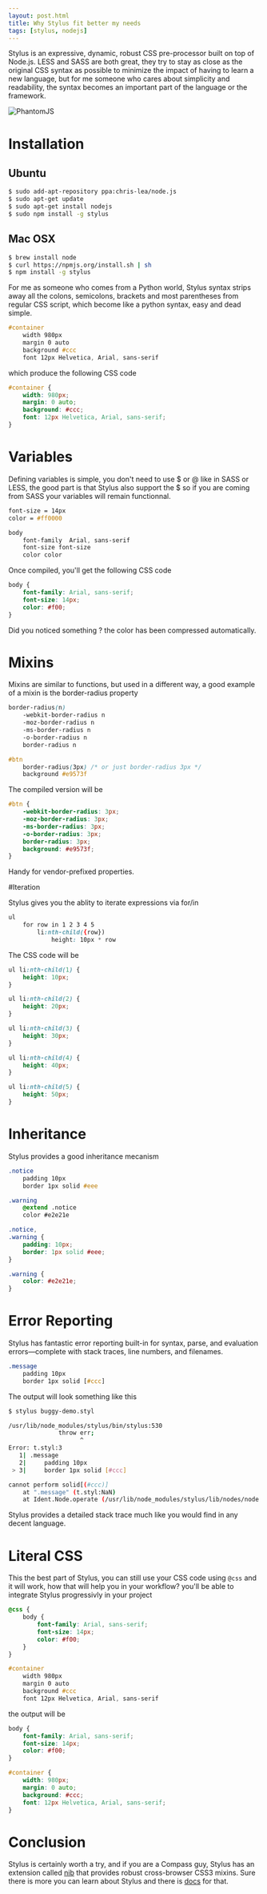 ```yaml
---
layout: post.html
title: Why Stylus fit better my needs
tags: [stylus, nodejs]
---
```

Stylus is an expressive, dynamic, robust CSS pre-processor built on top of Node.js. LESS and SASS are both great, they try to stay as close as the original CSS syntax as possible to minimize the impact of having to learn a new language, but for me someone who cares about simplicity and readability, the syntax becomes an important part of the language or the framework.

![PhantomJS](/assets/posts/stylus.png)

# Installation

## Ubuntu
```sh
$ sudo add-apt-repository ppa:chris-lea/node.js
$ sudo apt-get update
$ sudo apt-get install nodejs
$ sudo npm install -g stylus
```

## Mac OSX

```sh
$ brew install node
$ curl https://npmjs.org/install.sh | sh
$ npm install -g stylus
```

For me as someone who comes from a Python world, Stylus syntax strips away all the colons, semicolons, brackets and most parentheses from regular CSS script, which become like a python syntax, easy and dead simple.

```css
#container
    width 980px
    margin 0 auto
    background #ccc
    font 12px Helvetica, Arial, sans-serif
```

which produce the following CSS code

```css
#container {
    width: 980px;
    margin: 0 auto;
    background: #ccc;
    font: 12px Helvetica, Arial, sans-serif;
}
```

# Variables

Defining variables is simple, you don't need to use $ or @ like in SASS or LESS, the good part is that Stylus also support the $ so if you are coming from SASS your variables will remain functionnal.

```css
font-size = 14px
color = #ff0000

body
    font-family  Arial, sans-serif
    font-size font-size
    color color
```

Once compiled, you'll get the following CSS code

```css
body {
    font-family: Arial, sans-serif;
    font-size: 14px;
    color: #f00;
}
```
Did you noticed something ? the color has been compressed automatically.

# Mixins

Mixins are similar to functions, but used in a different way, a good example of a mixin is the border-radius property

```css
border-radius(n)
    -webkit-border-radius n
    -moz-border-radius n
    -ms-border-radius n
    -o-border-radius n
    border-radius n

#btn
    border-radius(3px) /* or just border-radius 3px */
    background #e9573f
```

The compiled version will be

```css
#btn {
    -webkit-border-radius: 3px;
    -moz-border-radius: 3px;
    -ms-border-radius: 3px;
    -o-border-radius: 3px;
    border-radius: 3px;
    background: #e9573f;
}
```
Handy for vendor-prefixed properties.

#Iteration

Stylus gives you the ablity to iterate expressions via for/in

```css
ul
    for row in 1 2 3 4 5
        li:nth-child({row})
            height: 10px * row
```

The CSS code will be

```css
ul li:nth-child(1) {
    height: 10px;
}

ul li:nth-child(2) {
    height: 20px;
}

ul li:nth-child(3) {
    height: 30px;
}

ul li:nth-child(4) {
    height: 40px;
}

ul li:nth-child(5) {
    height: 50px;
}
```

# Inheritance

Stylus provides a good inheritance mecanism

```css
.notice
    padding 10px
    border 1px solid #eee

.warning
    @extend .notice
    color #e2e21e
```

```css
.notice,
.warning {
    padding: 10px;
    border: 1px solid #eee;
}

.warning {
    color: #e2e21e;
}
```

# Error Reporting

Stylus has fantastic error reporting built-in for syntax, parse, and evaluation errors—complete with stack traces, line numbers, and filenames.

```css
.message
    padding 10px
    border 1px solid [#ccc]
```

The output will look something like this

```sh
$ stylus buggy-demo.styl

/usr/lib/node_modules/stylus/bin/stylus:530
              throw err;
                    ^
Error: t.styl:3
   1| .message
   2|     padding 10px
 > 3|     border 1px solid [#ccc]

cannot perform solid[(#ccc)]
    at ".message" (t.styl:NaN)
    at Ident.Node.operate (/usr/lib/node_modules/stylus/lib/nodes/node.js:189:13)
```

Stylus provides a detailed stack trace much like you would find in any decent language.

# Literal CSS

This the best part of Stylus, you can still use your CSS code using ```@css``` and it will work, how that will help you in your workflow? you'll be able to integrate Stylus progressivly in your project

```css
@css {
    body {
        font-family: Arial, sans-serif;
        font-size: 14px;
        color: #f00;
    }
}

#container
    width 980px
    margin 0 auto
    background #ccc
    font 12px Helvetica, Arial, sans-serif
```

the output will be

```css
body {
    font-family: Arial, sans-serif;
    font-size: 14px;
    color: #f00;
}

#container {
    width: 980px;
    margin: 0 auto;
    background: #ccc;
    font: 12px Helvetica, Arial, sans-serif;
}
```

# Conclusion

Stylus is certainly worth a try, and if you are a Compass guy, Stylus has an extension called [nib][0] that provides robust cross-browser CSS3 mixins. Sure there is more you can learn about Stylus and there is [docs][1] for that.

[0]: https://github.com/visionmedia/nib
[1]: http://learnboost.github.io/stylus/